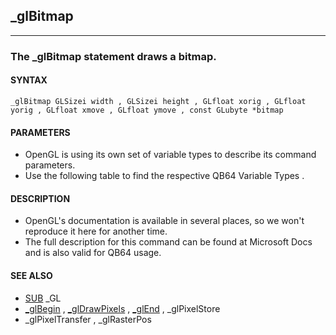 ## _glBitmap
---

### The _glBitmap statement draws a bitmap.

#### SYNTAX

`_glBitmap GLSizei width , GLSizei height , GLfloat xorig , GLfloat yorig , GLfloat xmove , GLfloat ymove , const GLubyte *bitmap`

#### PARAMETERS
* OpenGL is using its own set of variable types to describe its command parameters.
* Use the following table to find the respective QB64 Variable Types .


#### DESCRIPTION
* OpenGL's documentation is available in several places, so we won't reproduce it here for another time.
* The full description for this command can be found at Microsoft Docs and is also valid for QB64 usage.


#### SEE ALSO
* [SUB](./SUB.md) _GL
* [_glBegin](./_glBegin.md) , [_glDrawPixels](./_glDrawPixels.md) , [_glEnd](./_glEnd.md) , _glPixelStore
* _glPixelTransfer , _glRasterPos
